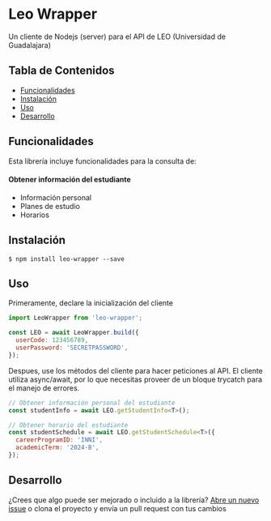 # Leo Wrapper

Un cliente de Nodejs (server) para el API de LEO (Universidad de Guadalajara)

## Tabla de Contenidos

- [Funcionalidades](#funcionalidades)
- [Instalación](#instalación)
- [Uso](#uso)
- [Desarrollo](#desarrollo)

## Funcionalidades

Esta librería incluye funcionalidades para la consulta de:

#### Obtener información del estudiante

- Información personal
- Planes de estudio
- Horarios

## Instalación

    $ npm install leo-wrapper --save

## Uso

Primeramente, declare la inicialización del cliente

```javascript
import LeoWrapper from 'leo-wrapper';

const LEO = await LeoWrapper.build({
  userCode: 123456789,
  userPassword: 'SECRETPASSWORD',
});
```

Despues, use los métodos del cliente para hacer peticiones al API. El cliente utiliza async/await, por lo que necesitas proveer de un bloque trycatch para el manejo de errores.

```javascript
// Obtener información personal del estudiante
const studentInfo = await LEO.getStudentInfo<T>();

// Obtener horario del estudiante
const studentSchedule = await LEO.getStudentSchedule<T>({
  careerProgramID: 'INNI',
  academicTerm: '2024-B',
});
```

## Desarrollo

¿Crees que algo puede ser mejorado o incluido a la librería? [Abre un nuevo issue](https://github.com/notroaloch/leo-wrapper/issues/new) o clona el proyecto y envía un pull request con tus cambios
